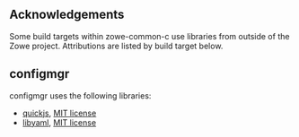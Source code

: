 Acknowledgements
----------------

Some build targets within zowe-common-c use libraries from outside of the Zowe project. Attributions are listed by build target below.

## configmgr

configmgr uses the following libraries:

* [quickjs](https://github.com/joenemo/quickjs-portable), [MIT license](https://raw.githubusercontent.com/JoeNemo/quickjs-portable/main/LICENSE)
* [libyaml](https://github.com/yaml/libyaml), [MIT license](https://raw.githubusercontent.com/yaml/libyaml/master/License) 

